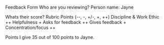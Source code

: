 Feedback Form
Who are you reviewing?
Person name: Jayne

Whats their score?
Rubric	Points (--, -, +/-, +, ++)
Discipline & Work Ethic ++
Helpfulness	+
Asks for feedback ++
Gives feedback +
Concentration/focus ++

Points
I give 35 out of 100 points to Jayne.